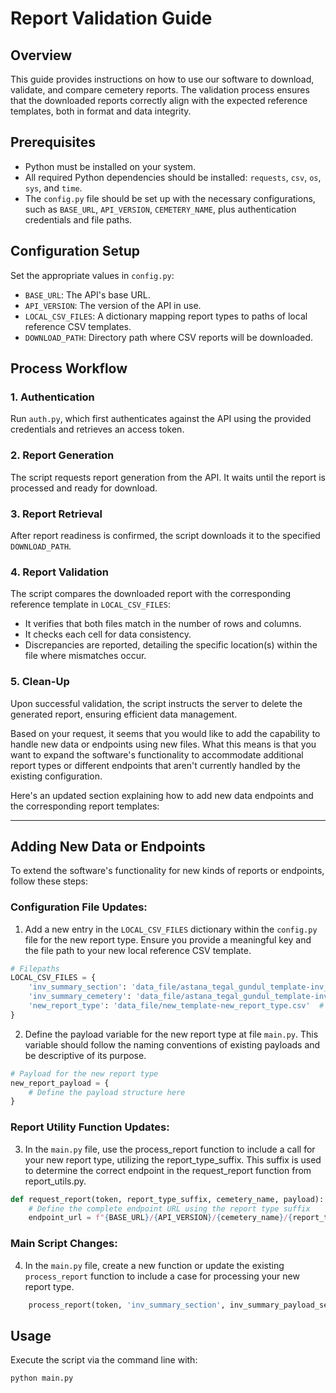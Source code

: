 
# Report Validation Guide

## Overview
This guide provides instructions on how to use our software to download, validate, and compare cemetery reports. The validation process ensures that the downloaded reports correctly align with the expected reference templates, both in format and data integrity.

## Prerequisites
- Python must be installed on your system.
- All required Python dependencies should be installed: `requests`, `csv`, `os`, `sys`, and `time`.
- The `config.py` file should be set up with the necessary configurations, such as `BASE_URL`, `API_VERSION`, `CEMETERY_NAME`, plus authentication credentials and file paths.

## Configuration Setup
Set the appropriate values in `config.py`:

- `BASE_URL`: The API's base URL.
- `API_VERSION`: The version of the API in use.
- `LOCAL_CSV_FILES`: A dictionary mapping report types to paths of local reference CSV templates.
- `DOWNLOAD_PATH`: Directory path where CSV reports will be downloaded.

<!-- file_utils.py
config.py
main.py
report_utils.py 
folder data_file/ for local file csv 
folder data temp/ for temporary csv downloaded-->

## Process Workflow

### 1. Authentication
Run `auth.py`, which first authenticates against the API using the provided credentials and retrieves an access token.

### 2. Report Generation
The script requests report generation from the API. It waits until the report is processed and ready for download.

### 3. Report Retrieval
After report readiness is confirmed, the script downloads it to the specified `DOWNLOAD_PATH`.

### 4. Report Validation
The script compares the downloaded report with the corresponding reference template in `LOCAL_CSV_FILES`:

- It verifies that both files match in the number of rows and columns.
- It checks each cell for data consistency.
- Discrepancies are reported, detailing the specific location(s) within the file where mismatches occur.

### 5. Clean-Up
Upon successful validation, the script instructs the server to delete the generated report, ensuring efficient data management.

Based on your request, it seems that you would like to add the capability to handle new data or endpoints using new files. What this means is that you want to expand the software's functionality to accommodate additional report types or different endpoints that aren't currently handled by the existing configuration.

Here's an updated section explaining how to add new data endpoints and the corresponding report templates:

---

## Adding New Data or Endpoints

To extend the software's functionality for new kinds of reports or endpoints, follow these steps:

### Configuration File Updates:

1. Add a new entry in the `LOCAL_CSV_FILES` dictionary within the `config.py` file for the new report type. Ensure you provide a meaningful key and the file path to your new local reference CSV template.

```python
# Filepaths
LOCAL_CSV_FILES = {
    'inv_summary_section': 'data_file/astana_tegal_gundul_template-inv_summary_section.csv',
    'inv_summary_cemetery': 'data_file/astana_tegal_gundul_template-inv_summary_cemetery.csv',
    'new_report_type': 'data_file/new_template-new_report_type.csv'  # Add your new report type here
}
```

2. Define the payload variable for the new report type at file `main.py`. This variable should follow the naming conventions of existing payloads and be descriptive of its purpose.

```python
# Payload for the new report type
new_report_payload = {
    # Define the payload structure here
}
```

### Report Utility Function Updates:

3. In the `main.py` file, use the process_report function to include a call for your new report type, utilizing the report_type_suffix. This suffix is used to determine the correct endpoint in the request_report function from report_utils.py.
```python
def request_report(token, report_type_suffix, cemetery_name, payload):
    # Define the complete endpoint URL using the report type suffix
    endpoint_url = f"{BASE_URL}/{API_VERSION}/{cemetery_name}/{report_type_suffix}/"
```

### Main Script Changes:

4. In the `main.py` file, create a new function or update the existing `process_report` function to include a case for processing your new report type.

```python
    process_report(token, 'inv_summary_section', inv_summary_payload_section, 'inv_summary/')
```

## Usage
Execute the script via the command line with:

```bash
python main.py

